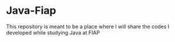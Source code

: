 # Java-Fiap
This repository is meant to be a place where I will share the codes I developed while studying Java at FIAP
